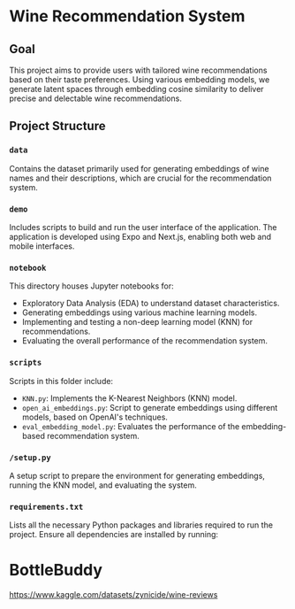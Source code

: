 # Wine Recommendation System

## Goal
This project aims to provide users with tailored wine recommendations based on their taste preferences. Using various embedding models, we generate latent spaces through embedding cosine similarity to deliver precise and delectable wine recommendations.

## Project Structure

### `data`
Contains the dataset primarily used for generating embeddings of wine names and their descriptions, which are crucial for the recommendation system.

### `demo`
Includes scripts to build and run the user interface of the application. The application is developed using Expo and Next.js, enabling both web and mobile interfaces.

### `notebook`
This directory houses Jupyter notebooks for:
- Exploratory Data Analysis (EDA) to understand dataset characteristics.
- Generating embeddings using various machine learning models.
- Implementing and testing a non-deep learning model (KNN) for recommendations.
- Evaluating the overall performance of the recommendation system.

### `scripts`
Scripts in this folder include:
- `KNN.py`: Implements the K-Nearest Neighbors (KNN) model.
- `open_ai_embeddings.py`: Script to generate embeddings using different models, based on OpenAI's techniques.
- `eval_embedding_model.py`: Evaluates the performance of the embedding-based recommendation system.

### `/setup.py`
A setup script to prepare the environment for generating embeddings, running the KNN model, and evaluating the system.

### `requirements.txt`
Lists all the necessary Python packages and libraries required to run the project. Ensure all dependencies are installed by running:


# BottleBuddy
https://www.kaggle.com/datasets/zynicide/wine-reviews
